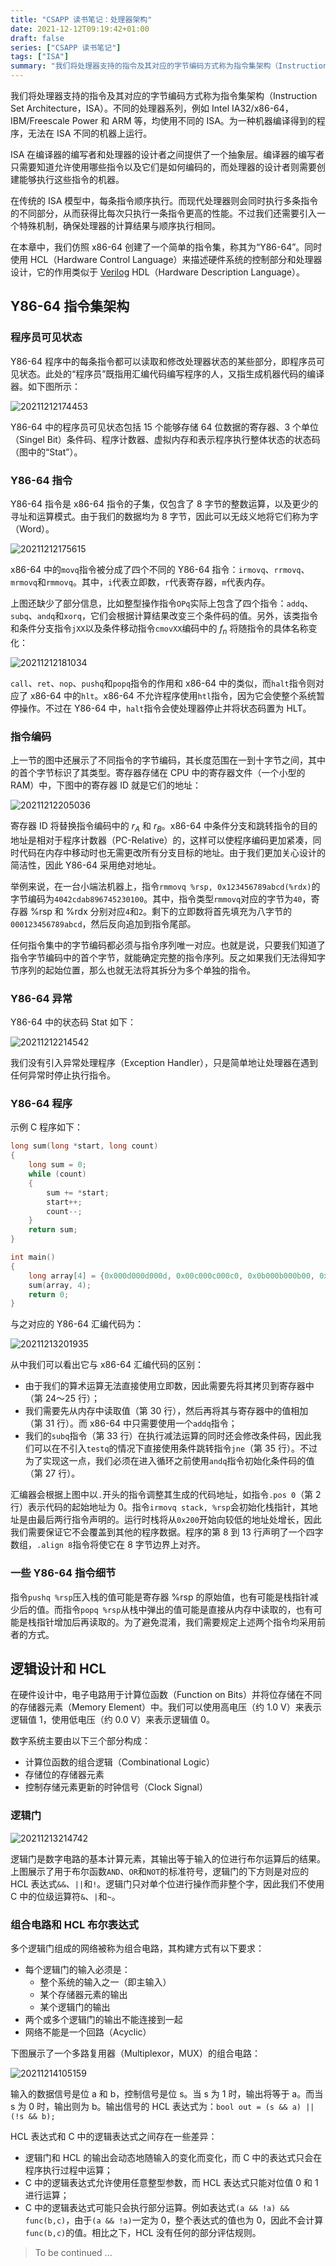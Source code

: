 ```yaml
---
title: "CSAPP 读书笔记：处理器架构"
date: 2021-12-12T09:19:42+01:00
draft: false
series: ["CSAPP 读书笔记"]
tags: ["ISA"]
summary: "我们将处理器支持的指令及其对应的字节编码方式称为指令集架构（Instruction Set Architecture，ISA）。不同的处理器系列，例如 Intel IA32/x86-64，IBM/Freescale Power 和 ARM 等，均使用不同的 ISA。为一种机器编译得到的程序，无法在 ISA 不同的机器上运行 ..."
---
```


我们将处理器支持的指令及其对应的字节编码方式称为指令集架构（Instruction Set Architecture，ISA）。不同的处理器系列，例如 Intel IA32/x86-64，IBM/Freescale Power 和 ARM 等，均使用不同的 ISA。为一种机器编译得到的程序，无法在 ISA 不同的机器上运行。

ISA 在编译器的编写者和处理器的设计者之间提供了一个抽象层。编译器的编写者只需要知道允许使用哪些指令以及它们是如何编码的，而处理器的设计者则需要创建能够执行这些指令的机器。

在传统的 ISA 模型中，每条指令顺序执行。而现代处理器则会同时执行多条指令的不同部分，从而获得比每次只执行一条指令更高的性能。不过我们还需要引入一个特殊机制，确保处理器的计算结果与顺序执行相同。

在本章中，我们仿照 x86-64 创建了一个简单的指令集，称其为“Y86-64”。同时使用 HCL（Hardware Control Language）来描述硬件系统的控制部分和处理器设计，它的作用类似于 [Verilog](https://en.wikipedia.org/wiki/Verilog) HDL（Hardware Description Language）。

## Y86-64 指令集架构

### 程序员可见状态

Y86-64 程序中的每条指令都可以读取和修改处理器状态的某些部分，即程序员可见状态。此处的“程序员”既指用汇编代码编写程序的人，又指生成机器代码的编译器。如下图所示：

![20211212174453](https://cdn.jsdelivr.net/gh/koktlzz/ImgBed@master/20211212174453.png)

Y86-64 中的程序员可见状态包括 15 个能够存储 64 位数据的寄存器、3 个单位（Singel Bit）条件码、程序计数器、虚拟内存和表示程序执行整体状态的状态码（图中的“Stat”）。

### Y86-64 指令

Y86-64 指令是 x86-64 指令的子集，仅包含了 8 字节的整数运算，以及更少的寻址和运算模式。由于我们的数据均为 8 字节，因此可以无歧义地将它们称为字（Word）。

![20211212175615](https://cdn.jsdelivr.net/gh/koktlzz/ImgBed@master/20211212175615.png)

x86-64 中的`movq`指令被分成了四个不同的 Y86-64 指令：`irmovq`、`rrmovq`、`mrmovq`和`rmmovq`。其中，`i`代表立即数，`r`代表寄存器，`m`代表内存。

上图还缺少了部分信息，比如整型操作指令`OPq`实际上包含了四个指令：`addq`、`subq`、`andq`和`xorq`，它们会根据计算结果改变三个条件码的值。另外，该类指令和条件分支指令`jXX`以及条件移动指令`cmovXX`编码中的 $f_n$ 将随指令的具体名称变化：

![20211212181034](https://cdn.jsdelivr.net/gh/koktlzz/ImgBed@master/20211212181034.png)

`call`、`ret`、`nop`、`pushq`和`popq`指令的作用和 x86-64 中的类似，而`halt`指令则对应了 x86-64 中的`hlt`。x86-64 不允许程序使用`htl`指令，因为它会使整个系统暂停操作。不过在 Y86-64 中，`halt`指令会使处理器停止并将状态码置为 HLT。

### 指令编码

上一节的图中还展示了不同指令的字节编码，其长度范围在一到十字节之间，其中的首个字节标识了其类型。寄存器存储在 CPU 中的寄存器文件（一个小型的 RAM）中，下图中的寄存器 ID 就是它们的地址：

![20211212205036](https://cdn.jsdelivr.net/gh/koktlzz/ImgBed@master/20211212205036.png)

寄存器 ID 将替换指令编码中的 $r_A$ 和 $r_B$。x86-64 中条件分支和跳转指令的目的地址是相对于程序计数器（PC-Relative）的，这样可以使程序编码更加紧凑，同时代码在内存中移动时也无需更改所有分支目标的地址。由于我们更加关心设计的简洁性，因此 Y86-64 采用绝对地址。

举例来说，在一台小端法机器上，指令`rmmovq %rsp, 0x123456789abcd(%rdx)`的字节编码为`4042cdab896745230100`。其中，指令类型`rmmovq`对应的字节为`40`，寄存器 %rsp 和 %rdx 分别对应`4`和`2`。剩下的立即数将首先填充为八字节的`000123456789abcd`，然后反向追加到指令尾部。

任何指令集中的字节编码都必须与指令序列唯一对应。也就是说，只要我们知道了指令字节编码中的首个字节，就能确定完整的指令序列。反之如果我们无法得知字节序列的起始位置，那么也就无法将其拆分为多个单独的指令。

### Y86-64 异常

Y86-64 中的状态码 Stat 如下：

![20211212214542](https://cdn.jsdelivr.net/gh/koktlzz/ImgBed@master/20211212214542.png)

我们没有引入异常处理程序（Exception Handler），只是简单地让处理器在遇到任何异常时停止执行指令。

### Y86-64 程序

示例 C 程序如下：

```c
long sum(long *start, long count)
{
    long sum = 0;
    while (count)
    {
        sum += *start;
        start++;
        count--;
    }
    return sum;
}

int main()
{
    long array[4] = {0x000d000d000d, 0x00c000c000c0, 0x0b000b000b00, 0xa000a000a000};
    sum(array, 4);
    return 0;
}
```

与之对应的 Y86-64 汇编代码为：

![20211213201935](https://cdn.jsdelivr.net/gh/koktlzz/ImgBed@master/20211213201935.png)

从中我们可以看出它与 x86-64 汇编代码的区别：

- 由于我们的算术运算无法直接使用立即数，因此需要先将其拷贝到寄存器中（第 24～25 行）；
- 我们需要先从内存中读取值（第 30 行），然后再将其与寄存器中的值相加（第 31 行）。而 x86-64 中只需要使用一个`addq`指令；
- 我们的`subq`指令（第 33 行）在执行减法运算的同时还会修改条件码，因此我们可以在不引入`testq`的情况下直接使用条件跳转指令`jne`（第 35 行）。不过为了实现这一点，我们必须在进入循环之前使用`andq`指令初始化条件码的值（第 27 行）。

汇编器会根据上图中以`.`开头的指令调整其生成的代码地址，如指令`.pos 0`（第 2 行）表示代码的起始地址为 0。指令`irmovq stack, %rsp`会初始化栈指针，其地址是由最后两行指令声明的。运行时栈将从`0x200`开始向较低的地址处增长，因此我们需要保证它不会覆盖到其他的程序数据。程序的第 8 到 13 行声明了一个四字数组，`.align 8`指令将使它在 8 字节边界上对齐。

### 一些 Y86-64 指令细节

指令`pushq %rsp`压入栈的值可能是寄存器 %rsp 的原始值，也有可能是栈指针减少后的值。而指令`popq %rsp`从栈中弹出的值可能是直接从内存中读取的，也有可能是栈指针增加后再读取的。为了避免混淆，我们需要规定上述两个指令均采用前者的方式。

## 逻辑设计和 HCL

在硬件设计中，电子电路用于计算位函数（Function on Bits）并将位存储在不同的存储器元素（Memory Element）中。我们可以使用高电压（约 1.0 V）来表示逻辑值 1，使用低电压（约 0.0 V）来表示逻辑值 0。

数字系统主要由以下三个部分构成：

- 计算位函数的组合逻辑（Combinational Logic）
- 存储位的存储器元素
- 控制存储元素更新的时钟信号（Clock Signal）

### 逻辑门

![20211213214742](https://cdn.jsdelivr.net/gh/koktlzz/ImgBed@master/20211213214742.png)

逻辑门是数字电路的基本计算元素，其输出等于输入的位进行布尔运算后的结果。上图展示了用于布尔函数`AND`、`OR`和`NOT`的标准符号，逻辑门的下方则是对应的 HCL 表达式`&&`、`||`和`!`。逻辑门只对单个位进行操作而非整个字，因此我们不使用 C 中的位级运算符`&`、`|`和`~`。

### 组合电路和 HCL 布尔表达式

多个逻辑门组成的网络被称为组合电路，其构建方式有以下要求：

- 每个逻辑门的输入必须是：
  - 整个系统的输入之一（即主输入）
  - 某个存储器元素的输出
  - 某个逻辑门的输出
- 两个或多个逻辑门的输出不能连接到一起
- 网络不能是一个回路（Acyclic）

下图展示了一个多路复用器（Multiplexor，MUX）的组合电路：

![20211214105159](https://cdn.jsdelivr.net/gh/koktlzz/NoteImg@main/20211214105159.png)

输入的数据信号是位 a 和 b，控制信号是位 s。当 s 为 1 时，输出将等于 a。而当 s 为 0 时，输出则为 b。输出信号的 HCL 表达式为：`bool out = (s && a) || (!s && b);`

HCL 表达式和 C 中的逻辑表达式之间存在一些差异：

- 逻辑门和 HCL 的输出会动态地随输入的变化而变化，而 C 中的表达式只会在程序执行过程中运算；
- C 中的逻辑表达式允许使用任意整型参数，而 HCL 表达式只能对位值 0 和 1 进行运算；
- C 中的逻辑表达式可能只会执行部分运算。例如表达式`(a && !a) && func(b,c)`，由于`(a && !a)`一定为 0，整个表达式的值也为 0，因此不会计算`func(b,c)`的值。相比之下，HCL 没有任何的部分评估规则。

> To be continued ...
